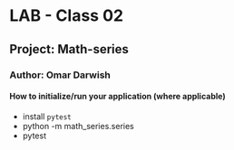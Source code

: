 # LAB - Class 02

## Project: Math-series

### Author: Omar Darwish

#### How to initialize/run your application (where applicable)

- install `pytest`
- python -m math_series.series
- pytest
